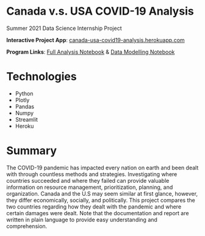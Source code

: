 # Canada v.s. USA COVID-19 Analysis
Summer 2021 Data Science Internship Project

**Interactive Project App**: [canada-usa-covid19-analysis.herokuapp.com](https://canada-usa-covid19-analysis.herokuapp.com/)

**Program Links**: [Full Analysis Notebook](https://github.com/Real-VeerSandhu/SCIFAA-COVID-19-Project/blob/master/Analysis-Notebooks/main-analysis(static).ipynb) & [Data Modelling Notebook](https://github.com/Real-VeerSandhu/SCIFAA-COVID-19-Project/blob/master/Models/main-modeling.ipynb)

# Technologies
- Python
- Plotly
- Pandas
- Numpy
- Streamlit
- Heroku

# Summary
The COVID-19 pandemic has impacted every nation on earth and been dealt with through countless methods and strategies. Investigating where countries succeeded and where they failed can provide valuable information on resource management, prioritization, planning, and organization. Canada and the U.S may seem similar at first glance, however, they differ economically, socially, and politically. This project compares the two countries regarding how they dealt with the pandemic and where certain damages were dealt. Note that the documentation and report are written in plain language to provide easy understanding and comprehension. 
